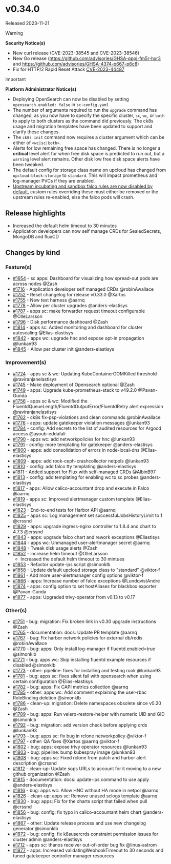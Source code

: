 # v0.34.0

Released 2023-11-21

> [!WARNING]
> **Security Notice(s)**
> - New curl release (CVE-2023-38545 and CVE-2023-38546)
> - New Go release (https://github.com/advisories/GHSA-qppj-fm5r-hxr3 and https://github.com/advisories/GHSA-4374-p667-p6c8)
> - Fix for HTTP/2 Rapid Reset Attack [CVE-2023-44487](https://nvd.nist.gov/vuln/detail/CVE-2023-44487)
<!-- -->
> [!IMPORTANT]
> **Platform Administrator Notice(s)**
> - Deploying OpenSearch can now be disabled by setting `opensearch.enabled: false` in `sc-config.yaml`
> - The number of arguments required to run the `upgrade` command has changed, as you now have to specify the specific cluster, `sc`, `wc`, or `both` to apply to both clusters as the command did previously. The ck8s usage and migration templates have been updated to support and clarify these changes.
> - The `ck8s init` command now requires a cluster argument which can be either of `<wc|sc|both>`.
> - Alerts for low remaining free space has changed. There is no longer a **critical** level alert for when free disk space is predicted to run out, but a `warning` level alert remains. Other disk low free disk space alerts have been tweaked.
> - The default config for storage class name on upcloud has changed from `upcloud-block-storage` to `standard`. This will impact prometheus and log-manager PVCs if they are enabled.
> - [Upstream incubating and sandbox falco rules are now disabled by default](https://github.com/elastisys/compliantkubernetes-apps/blob/v0.34.0/config/config/common-config.yaml#L111-L119), custom rules overriding these must either be removed or the upstream rules re-enabled, else the falco pods will crash.

## Release highlights

- Increased the default helm timeout to 30 minutes
- Application developers can now self manage CRDs for SealedSecrets, MongoDB and fluxCD

## Changes by kind

### Feature(s)

- [#1654](https://github.com/elastisys/compliantkubernetes-apps/pull/1654) - sc apps: Dashboard for visualizing how spread-out pods are across nodes @Zash
- [#1716](https://github.com/elastisys/compliantkubernetes-apps/pull/1716) - Application developer self managed CRDs @robinAwallace
- [#1752](https://github.com/elastisys/compliantkubernetes-apps/pull/1752) - Reset changelog for release v0.33.0 @Xartos
- [#1755](https://github.com/elastisys/compliantkubernetes-apps/pull/1755) - New test harness @aarnq
- [#1778](https://github.com/elastisys/compliantkubernetes-apps/pull/1778) - Allow per cluster upgrades @anders-elastisys
- [#1787](https://github.com/elastisys/compliantkubernetes-apps/pull/1787) - apps sc: make forwarder request timeout configurable @OlleLarsson
- [#1796](https://github.com/elastisys/compliantkubernetes-apps/pull/1796) - Disk performance dashboard @Zash
- [#1814](https://github.com/elastisys/compliantkubernetes-apps/pull/1814) - apps sc: Added monitoring and dashboard for cluster autoscaling @Elias-elastisys
- [#1842](https://github.com/elastisys/compliantkubernetes-apps/pull/1842) - apps wc: upgrade hnc and expose opt-in propagation @lunkan93
- [#1845](https://github.com/elastisys/compliantkubernetes-apps/pull/1845) - Allow per cluster init @anders-elastisys

### Improvement(s)

- [#1724](https://github.com/elastisys/compliantkubernetes-apps/pull/1724) - apps sc & wc: Updating KubeContainerOOMKilled threshold @raviranjanelastisys
- [#1745](https://github.com/elastisys/compliantkubernetes-apps/pull/1745) - Make deployment of Opensearch optional @Zash
- [#1749](https://github.com/elastisys/compliantkubernetes-apps/pull/1749) - apps: Upgrade kube-prometheus-stack to v49.2.0 @Pavan-Gunda
- [#1756](https://github.com/elastisys/compliantkubernetes-apps/pull/1756) - apps sc & wc: Modified the FluentdQueueLength/FluentdOutputError/FluentdRetry alert expression @raviranjanelastisys
- [#1762](https://github.com/elastisys/compliantkubernetes-apps/pull/1762) - ck8s fix-psp-violations and clean commands @robinAwallace
- [#1776](https://github.com/elastisys/compliantkubernetes-apps/pull/1776) - apps: update gatekeeper violation messages @lunkan93
- [#1784](https://github.com/elastisys/compliantkubernetes-apps/pull/1784) - config: Add secrets to the list of audited resources for Argocd access @ayoub-eddafali
- [#1790](https://github.com/elastisys/compliantkubernetes-apps/pull/1790) - apps wc: add networkpolicies for hnc @lunkan93
- [#1791](https://github.com/elastisys/compliantkubernetes-apps/pull/1791) - config: more templating for gatekeeper @anders-elastisys
- [#1800](https://github.com/elastisys/compliantkubernetes-apps/pull/1800) - apps: add consolidation of errors in node-local-dns @Elias-elastisys
- [#1809](https://github.com/elastisys/compliantkubernetes-apps/pull/1809) - apps: add rook-ceph-crashcollector netpols @lunkan93
- [#1810](https://github.com/elastisys/compliantkubernetes-apps/pull/1810) - config: add falco tty templating @anders-elastisys
- [#1811](https://github.com/elastisys/compliantkubernetes-apps/pull/1811) - Added support for Flux with self-managed CRDs @AlbinB97
- [#1813](https://github.com/elastisys/compliantkubernetes-apps/pull/1813) - config: add templating for enabling wc to sc probes @anders-elastisys
- [#1817](https://github.com/elastisys/compliantkubernetes-apps/pull/1817) - apps: Allow calico-accountant drop and execute in Falco @aarnq
- [#1819](https://github.com/elastisys/compliantkubernetes-apps/pull/1819) - apps sc: Improved alertmanager custom template @Elias-elastisys
- [#1823](https://github.com/elastisys/compliantkubernetes-apps/pull/1823) - End-to-end tests for Harbor API @aarnq
- [#1825](https://github.com/elastisys/compliantkubernetes-apps/pull/1825) - apps sc: Log management set successfulJobsHistoryLimit to 1 @crssnd
- [#1829](https://github.com/elastisys/compliantkubernetes-apps/pull/1829) - apps: upgrade ingress-nginx controller to 1.8.4 and chart to 4.7.3 @crssnd
- [#1843](https://github.com/elastisys/compliantkubernetes-apps/pull/1843) - apps: upgrade falco chart and rework exceptions @Eliastisys
- [#1844](https://github.com/elastisys/compliantkubernetes-apps/pull/1844) - apps wc: Unmanaged user-alertmanager secret @aarnq
- [#1848](https://github.com/elastisys/compliantkubernetes-apps/pull/1848) - Tweak disk usage alerts @Zash
- [#1852](https://github.com/elastisys/compliantkubernetes-apps/pull/1852) - increase helm timeout @OlleLarsson
  - Increased the default helm timeout to 30 mintues
- [#1853](https://github.com/elastisys/compliantkubernetes-apps/pull/1853) - Refactor update-ips script @simonklb
- [#1858](https://github.com/elastisys/compliantkubernetes-apps/pull/1858) - Update default upcloud storage class to "standard" @viktor-f
- [#1861](https://github.com/elastisys/compliantkubernetes-apps/pull/1861) - Add more user-alertmanager config options @viktor-f
- [#1866](https://github.com/elastisys/compliantkubernetes-apps/pull/1866) - apps: Increase number of falco exceptions @LundqvistAndre
- [#1874](https://github.com/elastisys/compliantkubernetes-apps/pull/1874) - apps: config option to set hostAliases for blackbox exporter @Pavan-Gunda
- [#1877](https://github.com/elastisys/compliantkubernetes-apps/pull/1877) - apps: Upgraded trivy-operator from v0.13 to v0.17

### Other(s)

- [#1751](https://github.com/elastisys/compliantkubernetes-apps/pull/1751) - bug: migration: Fix broken link in v0.30 upgrade instructions @Zash
- [#1765](https://github.com/elastisys/compliantkubernetes-apps/pull/1765) - documentation: docs: Update PR template @aarnq
- [#1767](https://github.com/elastisys/compliantkubernetes-apps/pull/1767) - bug: Fix harbor network policies for external db/redis @robinAwallace
- [#1770](https://github.com/elastisys/compliantkubernetes-apps/pull/1770) - bug: apps: Only install log-manager if fluentd.enabled=true @simonklb
- [#1771](https://github.com/elastisys/compliantkubernetes-apps/pull/1771) - bug: apps wc: Skip installing fluentd example resources if disabled @simonklb
- [#1773](https://github.com/elastisys/compliantkubernetes-apps/pull/1773) - other: pipeline: fixes for installing and testing rook @lunkan93
- [#1781](https://github.com/elastisys/compliantkubernetes-apps/pull/1781) - bug: apps sc: fixes silent fail with opensearch when using certain configuration @Elias-elastisys
- [#1782](https://github.com/elastisys/compliantkubernetes-apps/pull/1782) - bug: apps: Fix CAPI metrics collection @aarnq
- [#1785](https://github.com/elastisys/compliantkubernetes-apps/pull/1785) - other: apps wc: Add comment explaining the user-rbac RoleBinding deletion @simonklb
- [#1786](https://github.com/elastisys/compliantkubernetes-apps/pull/1786) - clean-up: migration: Delete namespaces obsolete since v0.20 @Zash
- [#1789](https://github.com/elastisys/compliantkubernetes-apps/pull/1789) - bug: apps: Run velero-restore-helper with numeric UID and GID @simonklb
- [#1792](https://github.com/elastisys/compliantkubernetes-apps/pull/1792) - bug: migration: add version check before applying crds @lunkan93
- [#1793](https://github.com/elastisys/compliantkubernetes-apps/pull/1793) - bug: apps sc: fix bug in rclone networkpolicy @viktor-f
- [#1797](https://github.com/elastisys/compliantkubernetes-apps/pull/1797) - other: QA fixes @Xartos @aarnq @viktor-f
- [#1802](https://github.com/elastisys/compliantkubernetes-apps/pull/1802) - bug: apps: expose trivy operator resources @lunkan93
- [#1803](https://github.com/elastisys/compliantkubernetes-apps/pull/1803) - bug: pipeline: bump kubespray image @lunkan93
- [#1808](https://github.com/elastisys/compliantkubernetes-apps/pull/1808) - bug: apps sc: Fixed rclone from patch and harbor alert description @crssnd
- [#1812](https://github.com/elastisys/compliantkubernetes-apps/pull/1812) - clean-up: Update sops URLs to account for it moving to a new github organization @Zash
- [#1815](https://github.com/elastisys/compliantkubernetes-apps/pull/1815) - documentation: docs: update-ips command to use apply @anders-elastisys
- [#1816](https://github.com/elastisys/compliantkubernetes-apps/pull/1816) - bug: apps wc: Allow HNC without HA mode in netpol @aarnq
- [#1826](https://github.com/elastisys/compliantkubernetes-apps/pull/1826) - clean-up: apps sc: Remove unused sclogs template @aarnq
- [#1830](https://github.com/elastisys/compliantkubernetes-apps/pull/1830) - bug: apps: Fix for the charts script that failed when pull @crssnd
- [#1856](https://github.com/elastisys/compliantkubernetes-apps/pull/1856) - bug: config: fix typo in calico-accountant helm chart @anders-elastisys
- [#1867](https://github.com/elastisys/compliantkubernetes-apps/pull/1867) - other: Update release process and use new changelog generator @simonklb
- [#1872](https://github.com/elastisys/compliantkubernetes-apps/pull/1872) - bug: config: fix k8susercrds constraint permission issues for cluster admin @anders-elastisys
- [#1712](https://github.com/elastisys/compliantkubernetes-apps/pull/1712) - apps sc: thanos receiver out-of-order bug fix @linus-astrom
- [#1877](https://github.com/elastisys/compliantkubernetes-apps/pull/1877) - apps: Increased validatingWebhookTimeout to 30 seconds and tuned gatekeeper controller manager resources
